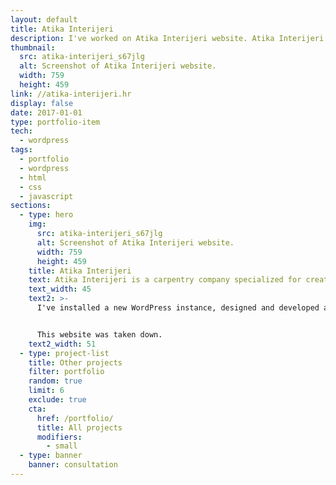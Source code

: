 ```yaml
---
layout: default
title: Atika Interijeri
description: I've worked on Atika Interijeri website. Atika Interijeri is a carpentry company specialized in creating different kinds of custom furniture.
thumbnail:
  src: atika-interijeri_s67jlg
  alt: Screenshot of Atika Interijeri website.
  width: 759
  height: 459
link: //atika-interijeri.hr
display: false
date: 2017-01-01
type: portfolio-item
tech:
  - wordpress
tags:
  - portfolio
  - wordpress
  - html
  - css
  - javascript
sections:
  - type: hero
    img:
      src: atika-interijeri_s67jlg
      alt: Screenshot of Atika Interijeri website.
      width: 759
      height: 459
    title: Atika Interijeri
    text: Atika Interijeri is a carpentry company specialized for creating all kinds of custom furniture.
    text_width: 45
    text2: >-
      I've installed a new WordPress instance, designed and developed a new WordPress theme from scratch, hosted the website on DigitalOcean, and used Cloudflare to improve the security and performance.


      This website was taken down.
    text2_width: 51
  - type: project-list
    title: Other projects
    filter: portfolio
    random: true
    limit: 6
    exclude: true
    cta:
      href: /portfolio/
      title: All projects
      modifiers:
        - small
  - type: banner
    banner: consultation
---
```

